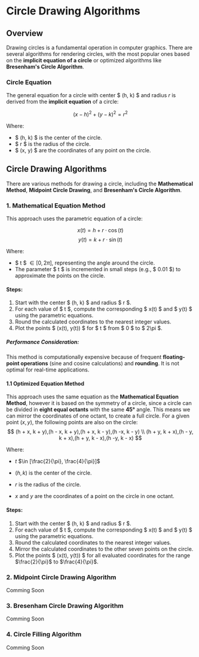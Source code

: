 # Circle Drawing Algorithms

## Overview

Drawing circles is a fundamental operation in computer graphics. There are several algorithms for rendering circles, with the most popular ones based on the **implicit equation of a circle** or optimized algorithms like **Bresenham's Circle Algorithm**.

### Circle Equation

The general equation for a circle with center $ (h, k) $ and radius $r$ is derived from the **implicit equation** of a circle:

$$
(x - h)^2 + (y - k)^2 = r^2
$$

Where:
- $ (h, k) $ is the center of the circle.
- $ r $ is the radius of the circle.
- $ (x, y) $ are the coordinates of any point on the circle.

## Circle Drawing Algorithms

There are various methods for drawing a circle, including the **Mathematical Method**, **Midpoint Circle Drawing**, and **Bresenham's Circle Algorithm**.

### 1. **Mathematical Equation Method**

This approach uses the parametric equation of a circle:

$$
x(t) = h + r \cdot \cos(t)
$$
$$
y(t) = k + r \cdot \sin(t)
$$

Where:
- $ t $ $\in  [0, 2\pi]$, representing the angle around the circle.
- The parameter $ t $ is incremented in small steps (e.g., $ 0.01 $) to approximate the points on the circle.

#### Steps:
1. Start with the center $ (h, k) $ and radius $ r $.
2. For each value of $ t $, compute the corresponding $ x(t) $ and $ y(t) $ using the parametric equations.
3. Round the calculated coordinates to the nearest integer values.
4. Plot the points $ (x(t), y(t)) $ for $ t $ from $ 0 $ to $ 2\pi $.

##### Performance Consideration:
This method is computationally expensive because of frequent **floating-point operations** (sine and cosine calculations) and **rounding**. It is not optimal for real-time applications.

#### 1.1 **Optimized Equation Method**
This approach uses the same equation as the **Mathematical Equation Method**, however it is based on the symmetry of a circle, since a circle can be divided in **eight equal octants** with the same **45°** angle. This means we can mirror the coordinates of one octant, to create a full circle. For a given point ($x, y$), the following points are also on the circle:
$$
(h + x, k + y),(h - x, k + y),(h + x, k - y),(h -x, k - y) \\
(h + y, k + x),(h - y, k + x),(h + y, k - x),(h -y, k - x)
$$

Where:
- $t$ $\in [\frac{2}{\pi}, \frac{4}{\pi}]$

- $(h,k)$ is the center of the circle.

- $r$ is the radius of the circle.

- $x$ and $y$ are the coordinates of a point on the circle in one octant.

#### Steps:
1. Start with the center $ (h, k) $ and radius $ r $.
2. For each value of $ t $, compute the corresponding $ x(t) $ and $ y(t) $ using the parametric equations.
3. Round the calculated coordinates to the nearest integer values.
4. Mirror the calculated coordinates to the other seven points on the circle.
4. Plot the points $ (x(t), y(t)) $ for all evaluated coordinates for the range $\frac{2}{\pi}$ to $\frac{4}{\pi}$.

### 2. **Midpoint Circle Drawing Algorithm**
Comming Soon

### 3. **Bresenham Circle Drawing Algorithm**
Comming Soon

### 4. **Circle Filling Algorithm**
Comming Soon
